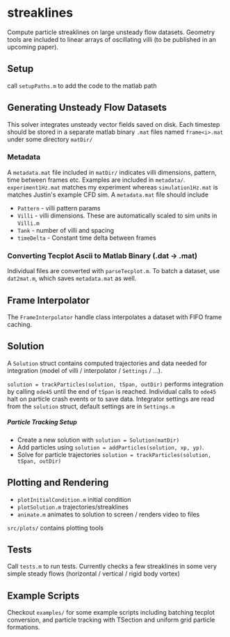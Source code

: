# streaklines

Compute particle streaklines on large unsteady flow datasets. Geometry tools are included to linear arrays of oscillating villi (to be published in an upcoming paper).

## Setup
call `setupPaths.m` to add the code to the matlab path

## Generating Unsteady Flow Datasets
This solver integrates unsteady vector fields saved on disk. Each timestep should be stored in a separate matlab binary `.mat` files named `frame<i>.mat` under some directory `matDir/`

### Metadata
A `metadata.mat` file included in `matDir/` indicates villi dimensions, pattern, time between frames etc.  Examples are included in `metadata/`. `experiment1Hz.mat` matches my experiment whereas `simulation1Hz.mat` is matches Justin's example CFD sim. A `metadata.mat` file should include
* `Pattern`   - villi pattern params
* `Villi`     - villi dimensions. These are automatically scaled to sim units in `Villi.m`
* `Tank`      - number of villi and spacing
* `timeDelta` - Constant time delta between frames

### Converting Tecplot Ascii to Matlab Binary (.dat -> .mat)
Individual files are converted with `parseTecplot.m`. To batch a dataset, use `dat2mat.m`, which saves `metadata.mat` as well.

## Frame Interpolator
The `FrameInterpolator` handle class interpolates a dataset with FIFO frame caching.

## Solution
A `Solution` struct contains computed trajectories and data needed for integration (model of villi / interpolator / `Settings` / ...). 

`solution = trackParticles(solution, tSpan, outDir)` performs integration by calling `ode45` until the end of `tSpan` is reached. Individual calls to `ode45` halt on particle crash events or to save data. Integrator settings are read from the `solution` struct, default settings are in `Settings.m` 

##### Particle Tracking Setup
* Create a new solution with `solution = Solution(matDir)`
* Add particles using `solution = addParticles(solution, xp, yp)`.
* Solve for particle trajectories `solution = trackParticles(solution, tSpan, outDir)`

## Plotting and Rendering
* `plotInitialCondition.m` initial condition
* `plotSolution.m` trajectories/streaklines
* `animate.m` animates to solution to screen / renders video to files

`src/plots/` contains plotting tools

## Tests
Call `tests.m` to run tests. Currently checks a few streaklines in some very simple steady flows (horizontal / vertical / rigid body vortex)

## Example Scripts
Checkout `examples/` for some example scripts including batching tecplot conversion, and particle tracking with TSection and uniform grid particle formations.

